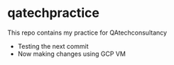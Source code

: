 # qatechpractice

This repo contains my practice for QAtechconsultancy 
- Testing the next commit
- Now making changes using GCP VM

